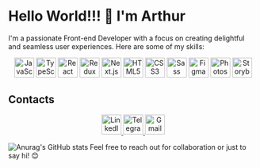 # Hello World!!! 👋 I'm Arthur

I'm a passionate Front-end Developer with a focus on creating delightful and seamless user experiences. Here are some of my skills:

<div align="center">
  <img src="https://img.icons8.com/color/48/000000/javascript.png" alt="JavaScript" title="JavaScript" width="40" height="40"/>
  <img src="https://img.icons8.com/color/48/000000/typescript.png" alt="TypeScript" title="TypeScript" width="40" height="40"/>
  <img src="https://img.icons8.com/ultraviolet/48/000000/react.png" alt="React" title="React" width="40" height="40"/>
  <img src="https://github.com/ArthurSalt/ArthurSalt/assets/131491516/b23989e1-a509-4f58-9d79-bd00aa4887a7" alt="Redux Toolkit" title="Redux Toolkit" width="40" height="40"/>
  <img src="https://img.icons8.com/color/48/000000/next.png" alt="Next.js" title="Next.js" width="40" height="40"/>
  <img src="https://img.icons8.com/color/48/000000/html-5.png" alt="HTML5" title="HTML5" width="40" height="40"/>
  <img src="https://img.icons8.com/color/48/000000/css3.png" alt="CSS3" title="CSS3" width="40" height="40"/>
  <img src="https://img.icons8.com/color/48/000000/sass.png" alt="Sass" title="Sass" width="40" height="40"/>
  <img src="https://img.icons8.com/fluent/48/000000/figma.png" alt="Figma" title="Figma" width="40" height="40"/>
  <img src="https://img.icons8.com/color/48/000000/adobe-photoshop.png" alt="Photoshop" title="Photoshop" width="40" height="40"/>
  <img src="https://img.icons8.com/color/48/000000/storybook.png" alt="Storybook" title="Storybook" width="40" height="40"/>
</div>

## Contacts

<div align="center">
  <a href='https://www.linkedin.com/in/arthur-saltykov-1905822b4/'>
    <img src="https://github.com/ArthurSalt/ArthurSalt/assets/131491516/a1edeee5-6005-497f-aef8-31c40e939d20" alt="LinkedIn" title="LinkedIn" width="40" height="40"/>
  <a/>
  <a href='https://t.me/ArthurSaltykov'>
    <img src="https://github.com/ArthurSalt/ArthurSalt/assets/131491516/4d74ddbd-8ce6-4ed4-bc44-4a1f785ad10a" alt="Telegram" title="Telegram" width="40" height="40"/>
  <a/>
  <a href='mailto:devart.frontend@gmail.com'>
    <img src="https://github.com/ArthurSalt/ArthurSalt/assets/131491516/d107d948-9bd3-4299-ad27-34ae0dc027ce" alt="Gmail" title="Gmail" width="40" height="40"/>
  <a/>
</div>

![Anurag's GitHub stats](https://github-readme-stats.vercel.app/api?username=anuraghazra&show_icons=true&theme=radical)
Feel free to reach out for collaboration or just to say hi! 😊

